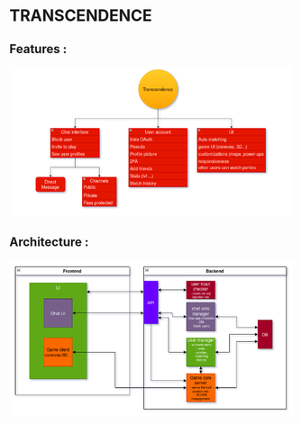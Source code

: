 # TRANSCENDENCE

## Features :
![todo](.git-assets/todo.png)
## Architecture :
![architecture](.git-assets/architecture.png)

